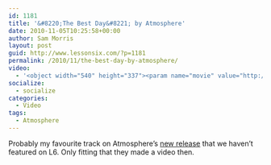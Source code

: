 ```yaml
---
id: 1181
title: '&#8220;The Best Day&#8221; by Atmosphere'
date: 2010-11-05T10:25:58+00:00
author: Sam Morris
layout: post
guid: http://www.lessonsix.com/?p=1181
permalink: /2010/11/the-best-day-by-atmosphere/
video:
  - '<object width="540" height="337"><param name="movie" value="http://www.youtube.com/v/oMBMgxUw6YQ?fs=1&hl=en_GB"></param><param name="allowFullScreen" value="true"></param><param name="allowscriptaccess" value="always"></param><embed src="http://www.youtube.com/v/oMBMgxUw6YQ?fs=1&hl=en_GB" type="application/x-shockwave-flash" width="540" height="337" allowscriptaccess="always" allowfullscreen="true"></embed></object>'
socialize:
  - socialize
categories:
  - Video
tags:
  - Atmosphere
---
```

Probably my favourite track on Atmosphere&#8217;s [new release](http://www.lessonsix.com/2010/10/review-atmospheres-to-all-my-friends-ep/) that we haven&#8217;t featured on L6. Only fitting that they made a video then.